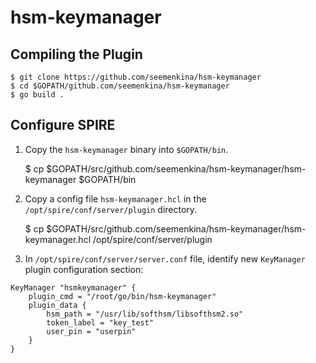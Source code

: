 # hsm-keymanager

## Compiling the Plugin

    $ git clone https://github.com/seemenkina/hsm-keymanager
    $ cd $GOPATH/github.com/seemenkina/hsm-keymanager
    $ go build .

## Configure SPIRE

1. Copy the `hsm-keymanager` binary into `$GOPATH/bin`.


    $ cp $GOPATH/src/github.com/seemenkina/hsm-keymanager/hsm-keymanager $GOPATH/bin


2. Copy a config file `hsm-keymanager.hcl` in the `/opt/spire/conf/server/plugin` directory.


    $ cp $GOPATH/src/github.com/seemenkina/hsm-keymanager/hsm-keymanager.hcl /opt/spire/conf/server/plugin
 

3. In `/opt/spire/conf/server/server.conf` file, identify new `KeyManager` plugin configuration section:

````
KeyManager "hsmkeymanager" {
    plugin_cmd = "/root/go/bin/hsm-keymanager"
    plugin_data {
        hsm_path = "/usr/lib/softhsm/libsofthsm2.so"
        token_label = "key_test"
        user_pin = "userpin"
    }
}
````